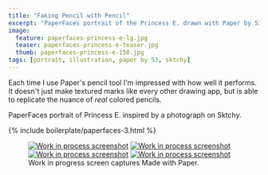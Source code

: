 ```yaml
---
title: "Faking Pencil with Pencil"
excerpt: "PaperFaces portrait of the Princess E. drawn with Paper by 53 on an iPad."
image: 
  feature: paperfaces-princess-e-lg.jpg
  teaser: paperfaces-princess-e-teaser.jpg
  thumb: paperfaces-princess-e-150.jpg
tags: [portrait, illustration, paper by 53, sktchy]
---
```


Each time I use Paper's pencil tool I'm impressed with how well it performs. It doesn't just make textured marks like every other drawing app, but is able to replicate the nuance of *real* colored pencils.

PaperFaces portrait of Princess E. inspired by a photograph on Sktchy.

{% include boilerplate/paperfaces-3.html %}

<figure class="third">
  <a href="{{ site.url }}/images/paperfaces-princess-e-process-1-lg.jpg"><img src="{{ site.url }}/images/paperfaces-princess-e-process-1-600.jpg" alt="Work in process screenshot"></a>
  <a href="{{ site.url }}/images/paperfaces-princess-e-process-2-lg.jpg"><img src="{{ site.url }}/images/paperfaces-princess-e-process-2-600.jpg" alt="Work in process screenshot"></a>
  <a href="{{ site.url }}/images/paperfaces-princess-e-process-3-lg.jpg"><img src="{{ site.url }}/images/paperfaces-princess-e-process-3-600.jpg" alt="Work in process screenshot"></a>
  <a href="{{ site.url }}/images/paperfaces-princess-e-process-4-lg.jpg"><img src="{{ site.url }}/images/paperfaces-princess-e-process-4-600.jpg" alt="Work in process screenshot"></a>
  <figcaption>Work in progress screen captures Made with Paper.</figcaption>
</figure>